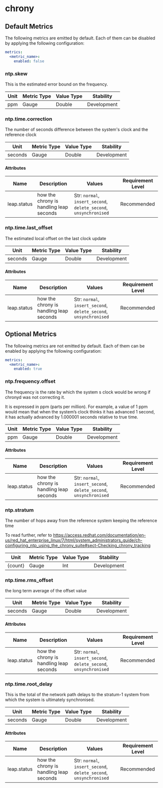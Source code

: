 [comment]: <> (Code generated by mdatagen. DO NOT EDIT.)

# chrony

## Default Metrics

The following metrics are emitted by default. Each of them can be disabled by applying the following configuration:

```yaml
metrics:
  <metric_name>:
    enabled: false
```

### ntp.skew

This is the estimated error bound on the frequency.

| Unit | Metric Type | Value Type | Stability |
| ---- | ----------- | ---------- | --------- |
| ppm | Gauge | Double | Development |

### ntp.time.correction

The number of seconds difference between the system's clock and the reference clock

| Unit | Metric Type | Value Type | Stability |
| ---- | ----------- | ---------- | --------- |
| seconds | Gauge | Double | Development |

#### Attributes

| Name | Description | Values | Requirement Level |
| ---- | ----------- | ------ | -------- |
| leap.status | how the chrony is handling leap seconds | Str: ``normal``, ``insert_second``, ``delete_second``, ``unsynchronised`` | Recommended |

### ntp.time.last_offset

The estimated local offset on the last clock update

| Unit | Metric Type | Value Type | Stability |
| ---- | ----------- | ---------- | --------- |
| seconds | Gauge | Double | Development |

#### Attributes

| Name | Description | Values | Requirement Level |
| ---- | ----------- | ------ | -------- |
| leap.status | how the chrony is handling leap seconds | Str: ``normal``, ``insert_second``, ``delete_second``, ``unsynchronised`` | Recommended |

## Optional Metrics

The following metrics are not emitted by default. Each of them can be enabled by applying the following configuration:

```yaml
metrics:
  <metric_name>:
    enabled: true
```

### ntp.frequency.offset

The frequency is the rate by which the system s clock would be wrong if chronyd was not correcting it.

It is expressed in ppm (parts per million). For example, a value of 1 ppm would mean that when the system’s clock thinks it has advanced 1 second, it has actually advanced by 1.000001 seconds relative to true time.

| Unit | Metric Type | Value Type | Stability |
| ---- | ----------- | ---------- | --------- |
| ppm | Gauge | Double | Development |

#### Attributes

| Name | Description | Values | Requirement Level |
| ---- | ----------- | ------ | -------- |
| leap.status | how the chrony is handling leap seconds | Str: ``normal``, ``insert_second``, ``delete_second``, ``unsynchronised`` | Recommended |

### ntp.stratum

The number of hops away from the reference system keeping the reference time

To read further, refer to https://access.redhat.com/documentation/en-us/red_hat_enterprise_linux/7/html/system_administrators_guide/ch-configuring_ntp_using_the_chrony_suite#sect-Checking_chrony_tracking

| Unit | Metric Type | Value Type | Stability |
| ---- | ----------- | ---------- | --------- |
| {count} | Gauge | Int | Development |

### ntp.time.rms_offset

the long term average of the offset value

| Unit | Metric Type | Value Type | Stability |
| ---- | ----------- | ---------- | --------- |
| seconds | Gauge | Double | Development |

#### Attributes

| Name | Description | Values | Requirement Level |
| ---- | ----------- | ------ | -------- |
| leap.status | how the chrony is handling leap seconds | Str: ``normal``, ``insert_second``, ``delete_second``, ``unsynchronised`` | Recommended |

### ntp.time.root_delay

This is the total of the network path delays to the stratum-1 system from which the system is ultimately synchronised.

| Unit | Metric Type | Value Type | Stability |
| ---- | ----------- | ---------- | --------- |
| seconds | Gauge | Double | Development |

#### Attributes

| Name | Description | Values | Requirement Level |
| ---- | ----------- | ------ | -------- |
| leap.status | how the chrony is handling leap seconds | Str: ``normal``, ``insert_second``, ``delete_second``, ``unsynchronised`` | Recommended |
